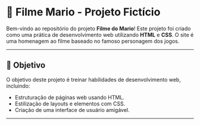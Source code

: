 # 🍄 Filme Mario - Projeto Fictício

Bem-vindo ao repositório do projeto **Filme do Mario**! Este projeto foi criado como uma prática de desenvolvimento web utilizando **HTML** e **CSS**. O site é uma homenagem ao filme baseado no famoso personagem dos jogos.

---

## 🎯 Objetivo

O objetivo deste projeto é treinar habilidades de desenvolvimento web, incluindo:

- Estruturação de páginas web usando HTML.
- Estilização de layouts e elementos com CSS.
- Criação de uma interface de usuário amigável.

---
